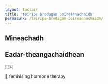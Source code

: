 ```yaml
---
layout: faclair
title: 'teiripe brodagan boireannachaidh'
permalink: /teiripe-brodagan-boireannachaidh/
---
```


## Mìneachadh

## Eadar-theangachaidhean

&#x1f1ee;&#x1f1ea; 

&#x1f3f4;&#xe0067;&#xe0062;&#xe0065;&#xe006e;&#xe0067;&#xe007f; feminising hormone therapy